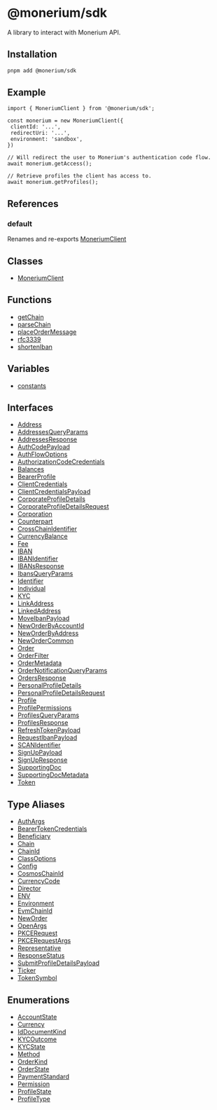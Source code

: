 # @monerium/sdk

A library to interact with Monerium API.

## Installation

```bash
pnpm add @monerium/sdk
```

## Example

```tsx
import { MoneriumClient } from '@monerium/sdk';

const monerium = new MoneriumClient({
 clientId: '...',
 redirectUri: '...',
 environment: 'sandbox',
})

// Will redirect the user to Monerium's authentication code flow.
await monerium.getAccess();

// Retrieve profiles the client has access to.
await monerium.getProfiles();
```

## References

### default

Renames and re-exports [MoneriumClient](/docs/packages/sdk/classes/MoneriumClient.md)

## Classes

- [MoneriumClient](/docs/packages/sdk/classes/MoneriumClient.md)

## Functions

- [getChain](/docs/packages/sdk/functions/getChain.md)
- [parseChain](/docs/packages/sdk/functions/parseChain.md)
- [placeOrderMessage](/docs/packages/sdk/functions/placeOrderMessage.md)
- [rfc3339](/docs/packages/sdk/functions/rfc3339.md)
- [shortenIban](/docs/packages/sdk/functions/shortenIban.md)

## Variables

- [constants](/docs/packages/sdk/variables/constants.md)

## Interfaces

- [Address](/docs/packages/sdk/interfaces/Address.md)
- [AddressesQueryParams](/docs/packages/sdk/interfaces/AddressesQueryParams.md)
- [AddressesResponse](/docs/packages/sdk/interfaces/AddressesResponse.md)
- [AuthCodePayload](/docs/packages/sdk/interfaces/AuthCodePayload.md)
- [AuthFlowOptions](/docs/packages/sdk/interfaces/AuthFlowOptions.md)
- [AuthorizationCodeCredentials](/docs/packages/sdk/interfaces/AuthorizationCodeCredentials.md)
- [Balances](/docs/packages/sdk/interfaces/Balances.md)
- [BearerProfile](/docs/packages/sdk/interfaces/BearerProfile.md)
- [ClientCredentials](/docs/packages/sdk/interfaces/ClientCredentials.md)
- [ClientCredentialsPayload](/docs/packages/sdk/interfaces/ClientCredentialsPayload.md)
- [CorporateProfileDetails](/docs/packages/sdk/interfaces/CorporateProfileDetails.md)
- [CorporateProfileDetailsRequest](/docs/packages/sdk/interfaces/CorporateProfileDetailsRequest.md)
- [Corporation](/docs/packages/sdk/interfaces/Corporation.md)
- [Counterpart](/docs/packages/sdk/interfaces/Counterpart.md)
- [CrossChainIdentifier](/docs/packages/sdk/interfaces/CrossChainIdentifier.md)
- [CurrencyBalance](/docs/packages/sdk/interfaces/CurrencyBalance.md)
- [Fee](/docs/packages/sdk/interfaces/Fee.md)
- [IBAN](/docs/packages/sdk/interfaces/IBAN.md)
- [IBANIdentifier](/docs/packages/sdk/interfaces/IBANIdentifier.md)
- [IBANsResponse](/docs/packages/sdk/interfaces/IBANsResponse.md)
- [IbansQueryParams](/docs/packages/sdk/interfaces/IbansQueryParams.md)
- [Identifier](/docs/packages/sdk/interfaces/Identifier.md)
- [Individual](/docs/packages/sdk/interfaces/Individual.md)
- [KYC](/docs/packages/sdk/interfaces/KYC.md)
- [LinkAddress](/docs/packages/sdk/interfaces/LinkAddress.md)
- [LinkedAddress](/docs/packages/sdk/interfaces/LinkedAddress.md)
- [MoveIbanPayload](/docs/packages/sdk/interfaces/MoveIbanPayload.md)
- [NewOrderByAccountId](/docs/packages/sdk/interfaces/NewOrderByAccountId.md)
- [NewOrderByAddress](/docs/packages/sdk/interfaces/NewOrderByAddress.md)
- [NewOrderCommon](/docs/packages/sdk/interfaces/NewOrderCommon.md)
- [Order](/docs/packages/sdk/interfaces/Order.md)
- [OrderFilter](/docs/packages/sdk/interfaces/OrderFilter.md)
- [OrderMetadata](/docs/packages/sdk/interfaces/OrderMetadata.md)
- [OrderNotificationQueryParams](/docs/packages/sdk/interfaces/OrderNotificationQueryParams.md)
- [OrdersResponse](/docs/packages/sdk/interfaces/OrdersResponse.md)
- [PersonalProfileDetails](/docs/packages/sdk/interfaces/PersonalProfileDetails.md)
- [PersonalProfileDetailsRequest](/docs/packages/sdk/interfaces/PersonalProfileDetailsRequest.md)
- [Profile](/docs/packages/sdk/interfaces/Profile.md)
- [ProfilePermissions](/docs/packages/sdk/interfaces/ProfilePermissions.md)
- [ProfilesQueryParams](/docs/packages/sdk/interfaces/ProfilesQueryParams.md)
- [ProfilesResponse](/docs/packages/sdk/interfaces/ProfilesResponse.md)
- [RefreshTokenPayload](/docs/packages/sdk/interfaces/RefreshTokenPayload.md)
- [RequestIbanPayload](/docs/packages/sdk/interfaces/RequestIbanPayload.md)
- [SCANIdentifier](/docs/packages/sdk/interfaces/SCANIdentifier.md)
- [SignUpPayload](/docs/packages/sdk/interfaces/SignUpPayload.md)
- [SignUpResponse](/docs/packages/sdk/interfaces/SignUpResponse.md)
- [SupportingDoc](/docs/packages/sdk/interfaces/SupportingDoc.md)
- [SupportingDocMetadata](/docs/packages/sdk/interfaces/SupportingDocMetadata.md)
- [Token](/docs/packages/sdk/interfaces/Token.md)

## Type Aliases

- [AuthArgs](/docs/packages/sdk/type-aliases/AuthArgs.md)
- [BearerTokenCredentials](/docs/packages/sdk/type-aliases/BearerTokenCredentials.md)
- [Beneficiary](/docs/packages/sdk/type-aliases/Beneficiary.md)
- [Chain](/docs/packages/sdk/type-aliases/Chain.md)
- [ChainId](/docs/packages/sdk/type-aliases/ChainId.md)
- [ClassOptions](/docs/packages/sdk/type-aliases/ClassOptions.md)
- [Config](/docs/packages/sdk/type-aliases/Config.md)
- [CosmosChainId](/docs/packages/sdk/type-aliases/CosmosChainId.md)
- [CurrencyCode](/docs/packages/sdk/type-aliases/CurrencyCode.md)
- [Director](/docs/packages/sdk/type-aliases/Director.md)
- [ENV](/docs/packages/sdk/type-aliases/ENV.md)
- [Environment](/docs/packages/sdk/type-aliases/Environment.md)
- [EvmChainId](/docs/packages/sdk/type-aliases/EvmChainId.md)
- [NewOrder](/docs/packages/sdk/type-aliases/NewOrder.md)
- [OpenArgs](/docs/packages/sdk/type-aliases/OpenArgs.md)
- [PKCERequest](/docs/packages/sdk/type-aliases/PKCERequest.md)
- [PKCERequestArgs](/docs/packages/sdk/type-aliases/PKCERequestArgs.md)
- [Representative](/docs/packages/sdk/type-aliases/Representative.md)
- [ResponseStatus](/docs/packages/sdk/type-aliases/ResponseStatus.md)
- [SubmitProfileDetailsPayload](/docs/packages/sdk/type-aliases/SubmitProfileDetailsPayload.md)
- [Ticker](/docs/packages/sdk/type-aliases/Ticker.md)
- [TokenSymbol](/docs/packages/sdk/type-aliases/TokenSymbol.md)

## Enumerations

- [AccountState](/docs/packages/sdk/enumerations/AccountState.md)
- [Currency](/docs/packages/sdk/enumerations/Currency.md)
- [IdDocumentKind](/docs/packages/sdk/enumerations/IdDocumentKind.md)
- [KYCOutcome](/docs/packages/sdk/enumerations/KYCOutcome.md)
- [KYCState](/docs/packages/sdk/enumerations/KYCState.md)
- [Method](/docs/packages/sdk/enumerations/Method.md)
- [OrderKind](/docs/packages/sdk/enumerations/OrderKind.md)
- [OrderState](/docs/packages/sdk/enumerations/OrderState.md)
- [PaymentStandard](/docs/packages/sdk/enumerations/PaymentStandard.md)
- [Permission](/docs/packages/sdk/enumerations/Permission.md)
- [ProfileState](/docs/packages/sdk/enumerations/ProfileState.md)
- [ProfileType](/docs/packages/sdk/enumerations/ProfileType.md)
